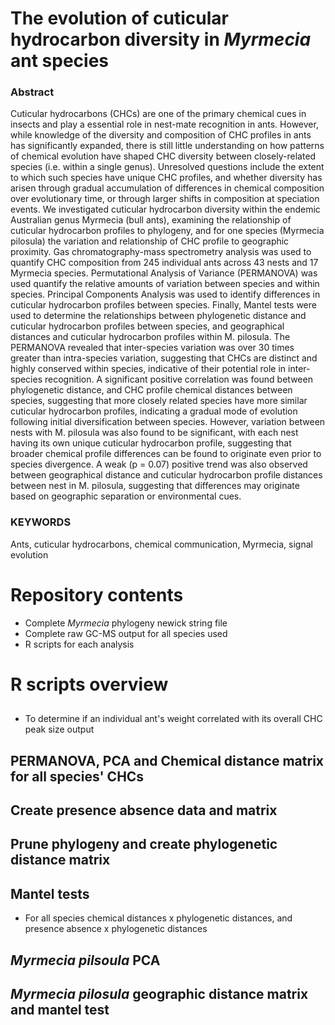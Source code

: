 # The evolution of cuticular hydrocarbon diversity in *Myrmecia* ant species
### Abstract
Cuticular hydrocarbons (CHCs) are one of the primary chemical cues in insects and play a essential role in nest-mate recognition in ants. However, while knowledge of the diversity and composition of CHC profiles in ants has significantly expanded, there is still little understanding on how patterns of chemical evolution have shaped CHC diversity between closely-related species (i.e. within a single genus). Unresolved questions include the extent to which such species have unique CHC profiles, and whether diversity has arisen through gradual accumulation of differences in chemical composition over evolutionary time, or through larger shifts in composition at speciation events. We investigated cuticular hydrocarbon diversity within the endemic Australian genus Myrmecia (bull ants),  examining the relationship of cuticular hydrocarbon profiles to phylogeny, and for one species (Myrmecia pilosula) the variation and relationship of CHC profile to geographic proximity.
Gas chromatography-mass spectrometry analysis was used to quantify CHC composition from 245 individual ants across 43 nests and 17 Myrmecia species. Permutational Analysis of Variance (PERMANOVA) was used quantify the relative amounts of variation between species and within species. Principal Components Analysis was used to identify differences in cuticular hydrocarbon profiles between species. Finally, Mantel tests were used to determine the relationships between phylogenetic distance and cuticular hydrocarbon profiles between species, and geographical distances and cuticular hydrocarbon profiles within M. pilosula. The PERMANOVA revealed that inter-species variation was over 30 times greater than intra-species variation, suggesting that CHCs are distinct and highly conserved within species, indicative of their potential role in inter-species recognition. A significant positive correlation was found between phylogenetic distance, and CHC profile chemical distances between species, suggesting that more closely related species have more similar cuticular hydrocarbon profiles, indicating a gradual mode of evolution following initial diversification between species. However, variation between nests with M. pilosula was also found to be significant, with each nest having its own unique cuticular hydrocarbon profile, suggesting that broader chemical profile differences can be found to originate even prior to species divergence. A weak (p = 0.07) positive trend was also observed between geographical distance and cuticular hydrocarbon profile distances between nest in M. pilosula, suggesting that differences may originate based on geographic separation or environmental cues.

### KEYWORDS
Ants, cuticular hydrocarbons, chemical communication, Myrmecia, signal evolution

# Repository contents
+ Complete *Myrmecia* phylogeny newick string file
+ Complete raw GC-MS output for all species used
+ R scripts for each analysis 

# R scripts overview

## <a name="Weight-x-CHC-output-correlation-R-code"></a>
+ To determine if an individual ant's weight correlated with its overall CHC peak size output

## PERMANOVA, PCA and Chemical distance matrix for all species' CHCs

## Create presence absence data and matrix

## Prune phylogeny and create phylogenetic distance matrix

## Mantel tests
+ For all species chemical distances x phylogenetic distances, and presence absence x phylogenetic distances

## *Myrmecia pilsoula* PCA

## *Myrmecia pilosula* geographic distance matrix and mantel test



